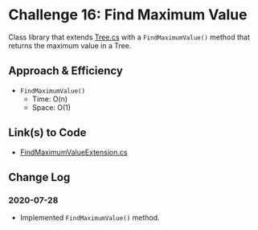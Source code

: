 # Challenge 16: Find Maximum Value

Class library that extends [Tree.cs](../data-structures/Trees/Tree.cs) with a `FindMaximumValue()` method that returns the maximum value in a Tree<int>.

## Approach & Efficiency

- `FindMaximumValue()`
    - Time: O(n)
    - Space: O(1)

## Link(s) to Code

- [FindMaximumValueExtension.cs](Classes/FindMaximumValueExtension.cs)

## Change Log

### 2020-07-28

- Implemented `FindMaximumValue()` method.